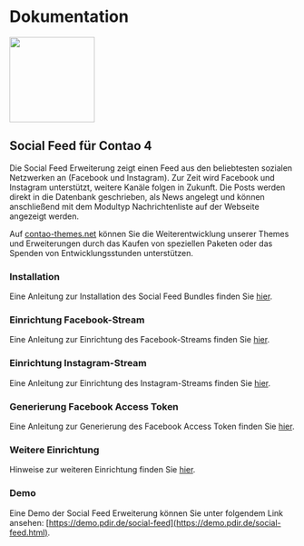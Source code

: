 # Dokumentation

<img src="_images/social-feed/social_feed_logo.svg" width="150">

## Social Feed für Contao 4

Die Social Feed Erweiterung zeigt einen Feed aus den beliebtesten sozialen Netzwerken an (Facebook und Instagram). Zur Zeit wird Facebook und Instagram unterstützt, weitere Kanäle folgen in Zukunft. Die Posts werden direkt in die Datenbank geschrieben, als News angelegt und können anschließend mit dem Modultyp Nachrichtenliste auf der Webseite angezeigt werden.

Auf [contao-themes.net](https://contao-themes.net/sponsoring.html?isorc=3) können Sie die Weiterentwicklung unserer Themes und Erweiterungen durch das Kaufen von speziellen Paketen oder das Spenden von Entwicklungsstunden unterstützen.

### Installation

Eine Anleitung zur Installation des Social Feed Bundles finden Sie [hier](/social-feed/installation.md).

### Einrichtung Facebook-Stream

Eine Anleitung zur Einrichtung des Facebook-Streams finden Sie [hier](/social-feed/einrichtung-facebook-stream.md).

### Einrichtung Instagram-Stream

Eine Anleitung zur Einrichtung des Instagram-Streams finden Sie [hier](/social-feed/einrichtung-instagram-stream.md).

### Generierung Facebook Access Token

Eine Anleitung zur Generierung des Facebook Access Token finden Sie [hier](/social-feed/generierung-des-facebook-access-tokens.md).

### Weitere Einrichtung

Hinweise zur weiteren Einrichtung finden Sie [hier](/social-feed/einrichtung.md).

### Demo

Eine Demo der Social Feed Erweiterung können Sie unter folgendem Link ansehen: [https://demo.pdir.de/social-feed](https://demo.pdir.de/social-feed.html).

